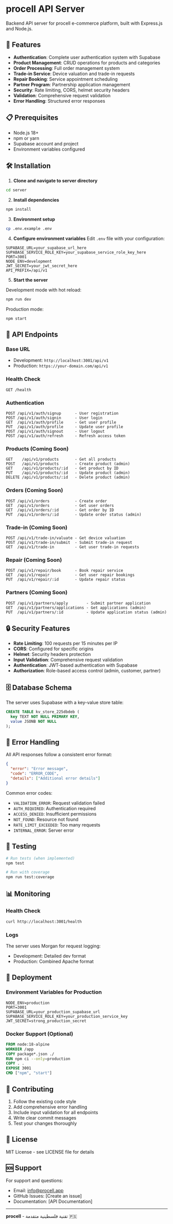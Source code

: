 # procell API Server

Backend API server for procell e-commerce platform, built with Express.js and Node.js.

## 🚀 Features

- **Authentication**: Complete user authentication system with Supabase
- **Product Management**: CRUD operations for products and categories
- **Order Processing**: Full order management system
- **Trade-in Service**: Device valuation and trade-in requests
- **Repair Booking**: Service appointment scheduling
- **Partner Program**: Partnership application management
- **Security**: Rate limiting, CORS, helmet security headers
- **Validation**: Comprehensive request validation
- **Error Handling**: Structured error responses

## 📋 Prerequisites

- Node.js 18+ 
- npm or yarn
- Supabase account and project
- Environment variables configured

## 🛠️ Installation

1. **Clone and navigate to server directory**
```bash
cd server
```

2. **Install dependencies**
```bash
npm install
```

3. **Environment setup**
```bash
cp .env.example .env
```

4. **Configure environment variables**
Edit `.env` file with your configuration:
```env
SUPABASE_URL=your_supabase_url_here
SUPABASE_SERVICE_ROLE_KEY=your_supabase_service_role_key_here
PORT=3001
NODE_ENV=development
JWT_SECRET=your_jwt_secret_here
API_PREFIX=/api/v1
```

5. **Start the server**

Development mode with hot reload:
```bash
npm run dev
```

Production mode:
```bash
npm start
```

## 📡 API Endpoints

### Base URL
- Development: `http://localhost:3001/api/v1`
- Production: `https://your-domain.com/api/v1`

### Health Check
```
GET /health
```

### Authentication
```
POST /api/v1/auth/signup      - User registration
POST /api/v1/auth/signin      - User login  
GET  /api/v1/auth/profile     - Get user profile
PUT  /api/v1/auth/profile     - Update user profile
POST /api/v1/auth/signout     - User logout
POST /api/v1/auth/refresh     - Refresh access token
```

### Products (Coming Soon)
```
GET    /api/v1/products       - Get all products
POST   /api/v1/products       - Create product (admin)
GET    /api/v1/products/:id   - Get product by ID
PUT    /api/v1/products/:id   - Update product (admin)
DELETE /api/v1/products/:id   - Delete product (admin)
```

### Orders (Coming Soon)  
```
POST /api/v1/orders           - Create order
GET  /api/v1/orders           - Get user orders
GET  /api/v1/orders/:id       - Get order by ID
PUT  /api/v1/orders/:id       - Update order status (admin)
```

### Trade-in (Coming Soon)
```
POST /api/v1/trade-in/valuate - Get device valuation
POST /api/v1/trade-in/submit  - Submit trade-in request
GET  /api/v1/trade-in         - Get user trade-in requests
```

### Repair (Coming Soon)
```
POST /api/v1/repair/book      - Book repair service
GET  /api/v1/repair           - Get user repair bookings
PUT  /api/v1/repair/:id       - Update repair status
```

### Partners (Coming Soon)
```
POST /api/v1/partners/apply        - Submit partner application
GET  /api/v1/partners/applications - Get applications (admin)
PUT  /api/v1/partners/:id          - Update application status (admin)
```

## 🔒 Security Features

- **Rate Limiting**: 100 requests per 15 minutes per IP
- **CORS**: Configured for specific origins
- **Helmet**: Security headers protection
- **Input Validation**: Comprehensive request validation
- **Authentication**: JWT-based authentication with Supabase
- **Authorization**: Role-based access control (admin, customer, partner)

## 🗄️ Database Schema

The server uses Supabase with a key-value store table:

```sql
CREATE TABLE kv_store_225dbdeb (
  key TEXT NOT NULL PRIMARY KEY,
  value JSONB NOT NULL
);
```

## 📝 Error Handling

All API responses follow a consistent error format:

```json
{
  "error": "Error message",
  "code": "ERROR_CODE",
  "details": ["Additional error details"]
}
```

Common error codes:
- `VALIDATION_ERROR`: Request validation failed
- `AUTH_REQUIRED`: Authentication required
- `ACCESS_DENIED`: Insufficient permissions
- `NOT_FOUND`: Resource not found
- `RATE_LIMIT_EXCEEDED`: Too many requests
- `INTERNAL_ERROR`: Server error

## 🧪 Testing

```bash
# Run tests (when implemented)
npm test

# Run with coverage
npm run test:coverage
```

## 📊 Monitoring

### Health Check
```bash
curl http://localhost:3001/health
```

### Logs
The server uses Morgan for request logging:
- Development: Detailed dev format
- Production: Combined Apache format

## 🚀 Deployment

### Environment Variables for Production
```env
NODE_ENV=production
PORT=3001
SUPABASE_URL=your_production_supabase_url
SUPABASE_SERVICE_ROLE_KEY=your_production_service_key
JWT_SECRET=strong_production_secret
```

### Docker Support (Optional)
```dockerfile
FROM node:18-alpine
WORKDIR /app
COPY package*.json ./
RUN npm ci --only=production
COPY . .
EXPOSE 3001
CMD ["npm", "start"]
```

## 🤝 Contributing

1. Follow the existing code style
2. Add comprehensive error handling
3. Include input validation for all endpoints
4. Write clear commit messages
5. Test your changes thoroughly

## 📄 License

MIT License - see LICENSE file for details

## 🆘 Support

For support and questions:
- Email: info@procell.app
- GitHub Issues: [Create an issue]
- Documentation: [API Documentation]

---

**procell** - تقنية فلسطينية متقدمة 🇵🇸